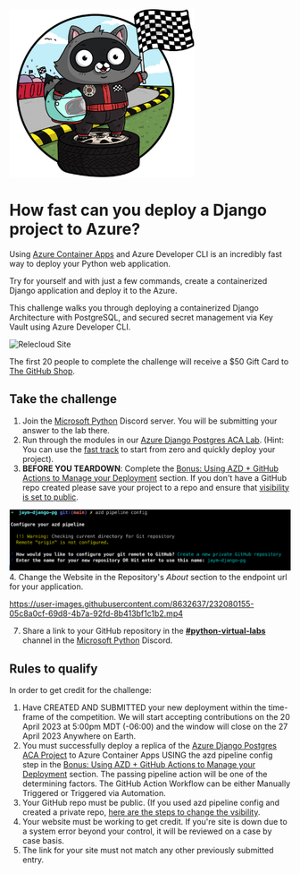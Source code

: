 <img src="assets/bit_race.png" style="height: 300px;">

# How fast can you deploy a Django project to Azure?

Using [Azure Container Apps](https://learn.microsoft.com/en-us/azure/container-apps/) and Azure Developer CLI is an incredibly fast way to deploy your Python web application.

Try for yourself and with just a few commands, create a containerized Django application and deploy it to the Azure.

This challenge walks you through deploying a containerized Django Architecture with PostgreSQL, and secured secret management via Key Vault using Azure Developer CLI. 

![Relecloud Site](assets/Relecloud%20Site.png)

The first 20 people to complete the challenge will receive a $50 Gift Card to [The GitHub Shop](https://www.thegithubshop.com/).

## Take the challenge

1. Join the [Microsoft Python] Discord server. You will be submitting your answer to the lab there.
2. Run through the modules in our [Azure Django Postgres ACA Lab](https://github.com/Azure-Samples/azure-django-postgres-aca/tree/main/lab/README.md). (Hint: You can use the [fast track](https://github.com/Azure-Samples/azure-django-postgres-aca/tree/main/lab/fasttrack.md) to start from zero and quickly deploy your project). 
3. **BEFORE YOU TEARDOWN**: Complete the [Bonus: Using AZD + GitHub Actions to Manage your Deployment][lab-bonus] section. If you don't have a GitHub repo created please save your project to a repo and ensure that [visibility is set to public](https://docs.github.com/en/repositories/managing-your-repositorys-settings-and-features/managing-repository-settings/setting-repository-visibility).

![Steps from azd pipeline config](assets/create-new-private-github-repository.png)
4. Change the Website in the Repository's _About_ section to the endpoint url for your application.

https://user-images.githubusercontent.com/8632637/232080155-05c8a0cf-69d8-4b7a-92fd-8b413bf1c1b2.mp4

7. Share a link to your GitHub repository in the [**#python-virtual-labs**](https://discord.com/channels/702724176489873509/718335138299248660) channel in the [Microsoft Python] Discord.

## Rules to qualify

In order to get credit for the challenge:

1. Have CREATED AND SUBMITTED your new deployment within the time-frame of the competition. We will start accepting contributions on the 20 April 2023 at 5:00pm MDT (-06:00) and the window will close on the 27 April 2023 Anywhere on Earth.
2. You must successfully deploy a replica of the [Azure Django Postgres ACA Project](https://github.com/azure-samples/azure-django-postgres-aca) to Azure Container Apps USING the azd pipeline config step in the [Bonus: Using AZD + GitHub Actions to Manage your Deployment][lab-bonus] section. The passing pipeline action will be one of the determining factors. The GitHub Action Workflow can be either Manually Triggered or Triggered via Automation.
3. Your GitHub repo must be public. (If you used azd pipeline config and created a private repo, [here are the steps to change the vsibility](https://docs.github.com/en/repositories/managing-your-repositorys-settings-and-features/managing-repository-settings/setting-repository-visibility).
4. Your website must be working to get credit. If you're site is down due to a system error beyond your control, it will be reviewed on a case by case basis.
5. The link for your site must not match any other previously submitted entry.


[lab-bonus]: https://github.com/Azure-Samples/azure-django-postgres-aca/blob/main/lab/bonus-07-use-azd-template.md
[Microsoft Python]: https://aka.ms/python-discord
